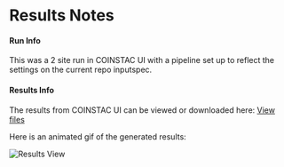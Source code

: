 # Results Notes

#### Run Info

This was a 2 site run in COINSTAC UI with a pipeline set up to reflect the settings on the current repo inputspec. 

#### Results Info

The results from COINSTAC UI can be viewed or downloaded here: [View files](https://mygsu-my.sharepoint.com/:f:/g/personal/jromero7_gsu_edu/ErtmufYwlSdMoKg7jDodSkIBaZeE6SS1AbEA2icM4ckrlQ?e=BuQ5FY)

Here is an animated gif of the generated results: 

![Results View](https://raw.githubusercontent.com/trendscenter/coinstac_ddfnc_pipeline/master/test/results/results.gif "Results View")

